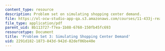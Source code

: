 ```yaml
---
content_type: resource
description: Problem set on simulating shopping center demand.
file: https://ol-ocw-studio-app-qa.s3.amazonaws.com/courses/11-433j-real-estate-economics-fall-2008/2291d1821873843d942d82def06be40e_ps3_08.pdf
file_type: application/pdf
parent_uid: 8b113727-f7ea-1b88-6760-150fb45fc693
resourcetype: Document
title: 'Problem Set 3: Simulating Shopping Center Demand'
uid: 2291d182-1873-843d-942d-82def06be40e
---
```

